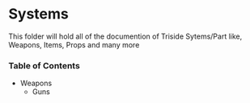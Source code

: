 # Systems
This folder will hold all of the documention of Triside Sytems/Part like, Weapons, Items, Props and many more

### Table of Contents
- Weapons
  - Guns
